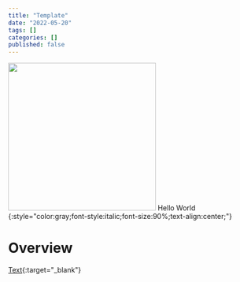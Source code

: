 ```yaml
---
title: "Template"
date: "2022-05-20"
tags: []
categories: []
published: false
---
```

<img src="../images/" alt="" width="300    "/>
Hello World
{:style="color:gray;font-style:italic;font-size:90%;text-align:center;"}

# Overview

[Text](https://www.thesterk.com/){:target="_blank"}
